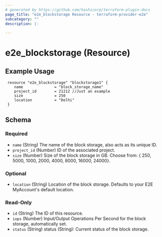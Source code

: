 ```yaml
---
# generated by https://github.com/hashicorp/terraform-plugin-docs
page_title: "e2e_blockstorage Resource - terraform-provider-e2e"
subcategory: ""
description: |-
  
---
```


# e2e_blockstorage (Resource)





<!-- schema generated by tfplugindocs -->

<!-- schema generated by tfplugindocs -->
## Example Usage
```hcl
 resource "e2e_blockstorage" "blockstorage1" {
	name              = "block_storage_name"
    project_id        = 21212 //Just an example
    size              = 250
    location          = "Delhi" 
 }
```
## Schema

### Required

- `name` (String) The name of the block storage, also acts as its unique ID.
- `project_id` (Number) ID of the associated project.
- `size` (Number) Size of the block storage in GB. Choose from: { 250, 5000, 1000, 2000, 4000, 8000, 16000, 24000}.

### Optional

- `location` (String) Location of the block storage. Defaults to your E2E MyAccount's default location.

### Read-Only



- `id` (String) The ID of this resource.
- `iops` (Number) Input/Output Operations Per Second for the block storage, automatically set.
- `status` (String) status (String): Current status of the block storage.
